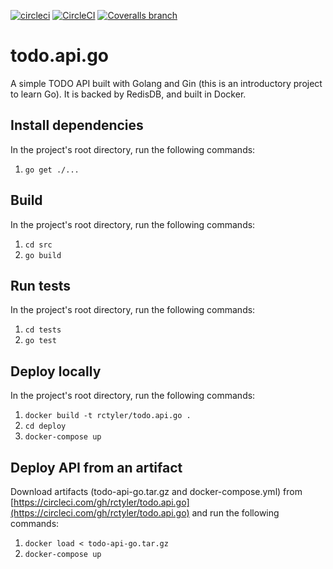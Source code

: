 [![circleci](https://img.shields.io/badge/build-circleci-blue.svg)](https://circleci.com/gh/rctyler/todo.api.go)
[![CircleCI](https://img.shields.io/circleci/project/github/rctyler/todo.api.go/master.svg)](https://circleci.com/gh/rctyler/todo.api.go?branch=master)
[![Coveralls branch](https://img.shields.io/coveralls/rctyler/todo.api.go/master.svg)]()
# todo.api.go
A simple TODO API built with Golang and Gin (this is an introductory project to learn Go). It is backed by RedisDB, and built in Docker.
## Install dependencies
In the project's root directory, run the following commands:
1. `go get ./...`
## Build
In the project's root directory, run the following commands:
1. `cd src`
2. `go build`
## Run tests
In the project's root directory, run the following commands:
1. `cd tests`
2. `go test`
## Deploy locally
In the project's root directory, run the following commands:
1. `docker build -t rctyler/todo.api.go .`
2. `cd deploy`
3. `docker-compose up`
## Deploy API from an artifact
Download artifacts (todo-api-go.tar.gz and docker-compose.yml) from [https://circleci.com/gh/rctyler/todo.api.go](https://circleci.com/gh/rctyler/todo.api.go) and run the following commands:
1. `docker load < todo-api-go.tar.gz`
2. `docker-compose up`
